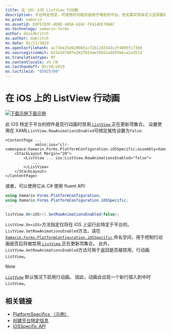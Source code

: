 ```yaml
---
title: 在 iOS 上的 ListView 行动画
description: 平台特定信息，可使用的功能仅适用于特定的平台，而无需实现自定义呈现器或效果。 本文介绍如何使用 iOS 特定于平台的用于控制更新 ListView 项集合时是否禁用行动画。
ms.prod: xamarin
ms.assetid: E8F5103F-4D8E-4A5A-A16C-7FA14EE786AC
ms.technology: xamarin-forms
author: davidbritch
ms.author: dabritch
ms.date: 02/21/2019
ms.openlocfilehash: ac71be25492866b1cf2b12d3343c2f4095fc738d
ms.sourcegitcommit: b23a107b0fe3d2f814ae35b52a5855b6ce2a3513
ms.translationtype: MT
ms.contentlocale: zh-CN
ms.lasthandoff: 05/20/2019
ms.locfileid: "65925799"
---
```

# <a name="listview-row-animations-on-ios"></a>在 iOS 上的 ListView 行动画

[![下载示例](~/media/shared/download.png)下载示例](https://developer.xamarin.com/samples/xamarin-forms/UserInterface/PlatformSpecifics/)

此 iOS 特定于平台的控件是否行动画时禁用[ `ListView` ](xref:Xamarin.Forms.ListView)正在更新项集合。 设置使用在 XAML`ListView.RowAnimationsEnabled`可绑定属性设置为`false`:

```xaml
<ContentPage ...
             xmlns:ios="clr-namespace:Xamarin.Forms.PlatformConfiguration.iOSSpecific;assembly=Xamarin.Forms.Core">
    <StackLayout Margin="20">
        <ListView ... ios:ListView.RowAnimationsEnabled="false">
            ...
        </ListView>
    </StackLayout>
</ContentPage>
```

或者，可以使用它从 C# 使用 fluent API:

```csharp
using Xamarin.Forms.PlatformConfiguration;
using Xamarin.Forms.PlatformConfiguration.iOSSpecific;
...

listView.On<iOS>().SetRowAnimationsEnabled(false);
```

`ListView.On<iOS>`方法指定仅将在 iOS 上运行此特定于平台的。 `ListView.SetRowAnimationsEnabled`方法，请在[ `Xamarin.Forms.PlatformConfiguration.iOSSpecific` ](xref:Xamarin.Forms.PlatformConfiguration.iOSSpecific)命名空间，用于控制行动画是否后将被禁用[ `ListView` ](xref:Xamarin.Forms.ListView)正在更新项集合。 此外，`ListView.GetRowAnimationsEnabled`方法可用于返回是否被禁用，行动画`ListView`。

> [!NOTE]
> [`ListView`](xref:Xamarin.Forms.ListView) 默认情况下启用行动画。 因此，动画会出现一个新行插入到中时`ListView`。

## <a name="related-links"></a>相关链接

- [PlatformSpecifics （示例）](https://developer.xamarin.com/samples/xamarin-forms/UserInterface/PlatformSpecifics/)
- [创建平台特定信息](~/xamarin-forms/platform/platform-specifics/index.md#creating-platform-specifics)
- [iOSSpecific API](xref:Xamarin.Forms.PlatformConfiguration.iOSSpecific)
